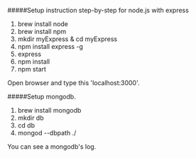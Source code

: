 #####Setup instruction step-by-step for node.js with express
1. brew install node
2. brew install npm
3. mkdir myExpress & cd myExpress
4. npm install express -g
5. express
6. npm install
7. npm start

Open browser and type this 'localhost:3000'.


#####Setup mongodb.
1. brew install mongodb
2. mkdir db
3. cd db
4. mongod --dbpath ./

You can see a mongodb's log.
